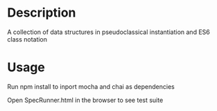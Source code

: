 # Description

A collection of data structures in pseudoclassical instantiation and ES6 class notation

# Usage

Run npm install to inport mocha and chai as dependencies

Open SpecRunner.html in the browser to see test suite











